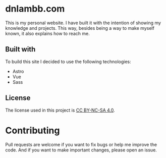 # dnlambb.com

This is my personal website. I have built it with the intention of showing my knowledge and projects. This way, besides being a way to make myself known, it also explains how to reach me.

## Built with
To build this site I decided to use the following technologies:
- Astro
- Vue
- Sass

## License
The license used in this project is [CC BY-NC-SA 4.0](https://creativecommons.org/licenses/by-nc-sa/4.0/).

# Contributing

Pull requests are welcome if you want to fix bugs or help me improve the code. And if you want to make important changes, please open an issue.
